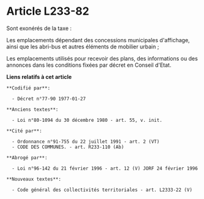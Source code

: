 # Article L233-82

Sont exonérés de la taxe :

Les emplacements dépendant des concessions municipales d'affichage, ainsi que les abri-bus et autres éléments de mobilier
urbain ;

Les emplacements utilisés pour recevoir des plans, des informations ou des annonces dans les conditions fixées par décret en
Conseil d'Etat.

**Liens relatifs à cet article**

	**Codifié par**:

	  - Décret n°77-90 1977-01-27

	**Anciens textes**:

	  - Loi n°80-1094 du 30 décembre 1980 - art. 55, v. init.

	**Cité par**:

	  - Ordonnance n°91-755 du 22 juillet 1991 - art. 2 (VT)
	  - CODE DES COMMUNES. - art. R233-110 (Ab)

	**Abrogé par**:

	  - Loi n°96-142 du 21 février 1996 - art. 12 (V) JORF 24 février 1996

	**Nouveaux textes**:

	  - Code général des collectivités territoriales - art. L2333-22 (V)
